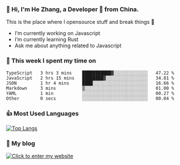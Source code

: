 ### 👋 Hi, I'm He Zhang, a Developer 🚀 from China.

This is the place where I opensource stuff and break things :rofl:

- I’m currently working on Javascript
- I’m currently learning Rust
- Ask me about anything related to Javascript

### 💪 This week I spent my time on 
<!--START_SECTION:waka-->

```text
TypeScript   3 hrs 3 mins    ███████████▓░░░░░░░░░░░░░   47.22 %
JavaScript   2 hrs 15 mins   ████████▓░░░░░░░░░░░░░░░░   34.81 %
JSON         1 hr 4 mins     ████░░░░░░░░░░░░░░░░░░░░░   16.66 %
Markdown     3 mins          ▒░░░░░░░░░░░░░░░░░░░░░░░░   01.00 %
YAML         1 min           ░░░░░░░░░░░░░░░░░░░░░░░░░   00.27 %
Other        0 secs          ░░░░░░░░░░░░░░░░░░░░░░░░░   00.04 %
```

<!--END_SECTION:waka-->

### 👍 Most Used Languages
[![Top Langs](https://github-readme-stats.vercel.app/api/top-langs/?username=zhanghecool&layout=compact)](https://zhanghe.cool)

### 🌈 My blog 
[![Click to enter my website](https://cdn.jsdelivr.net/gh/zhanghecool/assets/images/gif/zhanghecools.gif)](https://zhanghe.cool)
